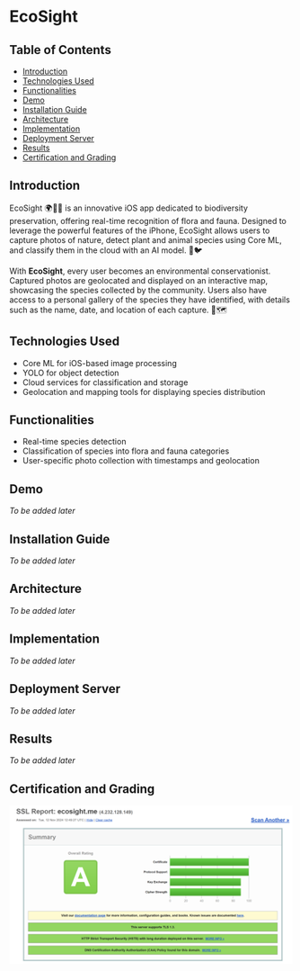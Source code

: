 # EcoSight

## Table of Contents
- [Introduction](#introduction)
- [Technologies Used](#technologies-used)
- [Functionalities](#functionalities)
- [Demo](#demo)
- [Installation Guide](#installation-guide)
- [Architecture](#architecture)
- [Implementation](#implementation)
- [Deployment Server](#deployment-server)
- [Results](#results)
- [Certification and Grading](#certification-and-grading)

## Introduction
EcoSight 🌍📱🌿 is an innovative iOS app dedicated to biodiversity preservation, offering real-time recognition of flora and fauna. Designed to leverage the powerful features of the iPhone, EcoSight allows users to capture photos of nature, detect plant and animal species using Core ML, and classify them in the cloud with an AI model. 🌱🐦

With **EcoSight**, every user becomes an environmental conservationist. Captured photos are geolocated and displayed on an interactive map, showcasing the species collected by the community. Users also have access to a personal gallery of the species they have identified, with details such as the name, date, and location of each capture. 📸🗺️

## Technologies Used
- Core ML for iOS-based image processing
- YOLO for object detection
- Cloud services for classification and storage
- Geolocation and mapping tools for displaying species distribution

## Functionalities
- Real-time species detection
- Classification of species into flora and fauna categories
- User-specific photo collection with timestamps and geolocation

## Demo
*To be added later*

## Installation Guide
*To be added later*

## Architecture
*To be added later*

## Implementation
*To be added later*

## Deployment Server
*To be added later*

## Results
*To be added later*

## Certification and Grading
![alt text](images\certif.png)